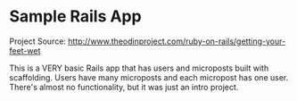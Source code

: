 # Sample Rails App

Project Source: http://www.theodinproject.com/ruby-on-rails/getting-your-feet-wet

This is a VERY basic Rails app that has users and microposts built with scaffolding. Users have many microposts and each micropost has one user. There's almost no functionality, but it was just an intro project. 